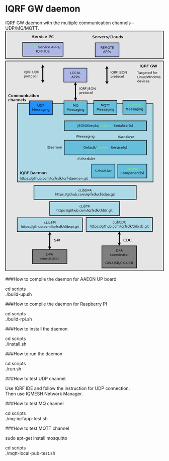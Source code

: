 # IQRF GW daemon

IQRF GW daemon with the multiple communication channels - UDP/MQ/MQTT.
![See the daemon architecture](/doc/iqrf-linux-gw.png)

###How to compile the daemon for AAEON UP board

cd scripts  
./build-up.sh

###How to compile the daemon for Raspberry PI

cd scripts  
./build-rpi.sh

###How to install the daemon

cd scripts  
./install.sh

###How to run the daemon

cd scripts  
./run.sh

###How to test UDP channel

Use IQRF IDE and follow the instruction for UDP connection.  
Then use IQMESH Network Manager.

###How to test MQ channel

cd scripts  
./mq-iqrfapp-test.sh

###How to test MQTT channel

sudo apt-get install mosquitto

cd scripts  
./mqtt-local-pub-test.sh
